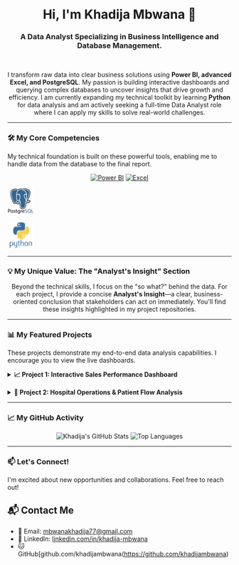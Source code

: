 <!-- HEADER -->
<h1 align="center">Hi, I'm Khadija Mbwana 👋</h1>
<h3 align="center">A Data Analyst Specializing in Business Intelligence and Database Management.</h3>

<br>

<!-- ABOUT ME -->
<p align="center">
  I transform raw data into clear business solutions using <strong>Power BI, advanced Excel, and PostgreSQL</strong>. My passion is building interactive dashboards and querying complex databases to uncover insights that drive growth and efficiency. I am currently expanding my technical toolkit by learning <strong>Python</strong> for data analysis and am actively seeking a full-time Data Analyst role where I can apply my skills to solve real-world challenges.
</p>

---

### 🛠️ My Core Competencies

My technical foundation is built on these powerful tools, enabling me to handle data from the database to the final report.

<p align="center">
  <!-- Visualization & Business Intelligence -->
  <a href="https://powerbi.microsoft.com/en-us/" target="_blank" rel="noreferrer"><img src="https://raw.githubusercontent.com/microsoft/PowerBI-Icons/main/PNG/Power-BI-Desktop.png" alt="Power BI" width="60" height="60"/></a>
  <a href="https://www.microsoft.com/en-us/microsoft-365/excel" target="_blank" rel="noreferrer"><img src="https://img.icons8.com/color/48/000000/ms-excel.png" alt="Excel" width="60" height="60"/></a>

  <!-- Database -->
  <a href="https://www.postgresql.org" target="_blank" rel="noreferrer"><img src="https://raw.githubusercontent.com/devicons/devicon/master/icons/postgresql/postgresql-original-wordmark.svg" alt="PostgreSQL" width="60" height="60"/></a>

  <!-- Currently Learning -->
  <a href="https://www.python.org" target="_blank" rel="noreferrer"><img src="https://raw.githubusercontent.com/devicons/devicon/master/icons/python/python-original-wordmark.svg" alt="Python" width="60" height="60"/></a>
</p>

---

### 💡 My Unique Value: The "Analyst's Insight" Section

<p align="center">
  Beyond the technical skills, I focus on the "so what?" behind the data. For each project, I provide a concise <strong>Analyst's Insight</strong>—a clear, business-oriented conclusion that stakeholders can act on immediately. You'll find these insights highlighted in my project repositories.
</p>

---

### 📊 My Featured Projects

These projects demonstrate my end-to-end data analysis capabilities. I encourage you to view the live dashboards.

<!-- PROJECT 1: SALES ANALYSIS -->
<details>
  <summary><strong>📈 Project 1: Interactive Sales Performance Dashboard</strong></summary>
  <br>
  <p>
    Designed and built a comprehensive sales dashboard in <strong>Power BI</strong> using data queried directly from a <strong>PostgreSQL</strong> database. This project tracks key performance indicators (KPIs) like revenue, profit margins, and sales by region, allowing stakeholders to identify top-performing products and pinpoint areas for growth.
  </p>
  <ul>
    <li><strong>Tech Used:</strong> Power BI, PostgreSQL, Advanced Excel (for initial data validation)</li>
    <li><strong>Repo:</strong> <a href="[https://github.com/khadijambwana/Sales-Analysis]">View Project Code & SQL Queries</a></li>
  <img src="[LINK_TO_YOUR_SALES_DASHBOARD_IMAGE_OR_GIF]" alt="Sales Dashboard GIF">
</details>

<br>

<!-- PROJECT 2: HOSPITAL ANALYSIS -->
<details>
  <summary><strong>🏥 Project 2: Hospital Operations & Patient Flow Analysis</strong></summary>
  <br>
  <p>
    Analyzed hospital operations data to optimize patient flow and resource allocation. I used <strong>PostgreSQL</strong> to manage and query patient admission and discharge data, and built a <strong>Power BI</strong> dashboard to visualize trends in bed occupancy rates, average length of stay, and patient wait times. The goal was to provide hospital administrators with data to improve patient care and operational efficiency.
  </p>
  <ul>
    <li><strong>Tech Used:</strong> Power BI, PostgreSQL</li>
    <li><strong>Repo:</strong> <a href="[https://github.com/khadijambwana/Healthcare_analytics]">View Project Code & SQL Queries</a></li>
  <img src="[https://raw.githubusercontent.com/khadijambwana/Healthcare_analytics/main/hospital_dashboard.png]" alt="Hospital Dashboard GIF">
</details>

---

### 📈 My GitHub Activity

<p align="center">
  <img src="https://github-readme-stats.vercel.app/api?username=KhadijaMbwana&show_icons=true&theme=dracula" alt="Khadija's GitHub Stats" />
  <img src="https://github-readme-stats.vercel.app/api/top-langs/?username=KhadijaMbwana&layout=compact&theme=dracula" alt="Top Languages" />
</p>

---

### 📫 Let's Connect!

I'm excited about new opportunities and collaborations. Feel free to reach out!
## 📬 Contact Me

- 📧 Email: [mbwanakhadija77@gmail.com](mailto:mbwanakhadija77@gmail.com)
- 💼 LinkedIn: [linkedin.com/in/khadija-mbwana](https://linkedin.com/in/khadija-mbwana)
- 🐱GitHub[github.com/khadijambwana(https://github.com/khadijambwana)



<!-- END OF PROFILE -->
